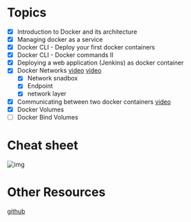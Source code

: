 # Topics

- [x] Introduction to Docker and its architecture
- [x] Managing docker as a service
- [x] Docker CLI - Deploy your first docker containers
- [x] Docker CLI - Docker commands II
- [x] Deploying a web application (Jenkins) as docker container
- [x] Docker Networks [video](https://www.youtube.com/watch?v=c6Ord0GAOp8) [video](https://www.youtube.com/watch?v=Yr6-2ddhLVo)
	- [x] Network snadbox
	- [x] Endpoint
	- [x] network layer
- [x] Communicating between two docker containers [video](https://www.youtube.com/watch?v=y_XFIidjtEs)
- [x] Docker Volumes
- [ ] Docker Bind Volumes

# Cheat sheet
![img](./img.jpg)

# Other Resources
[github](https://github.com/wsargent/docker-cheat-sheet)
